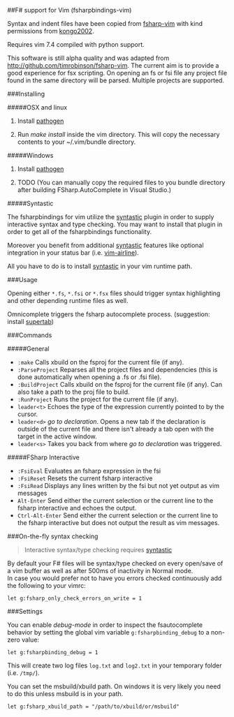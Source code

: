 ##F# support for Vim (fsharpbindings-vim)

Syntax and indent files have been copied from [fsharp-vim](http://github.com/kongo2002/fsharp-vim) with kind permissions from [kongo2002](https://github.com/kongo2002).

Requires vim 7.4 compiled with python support.

This software is still alpha quality and was adapted from http://github.com/timrobinson/fsharp-vim. The current aim is to provide a good experience for fsx scripting. On opening an fs or fsi file any project file found in the same directory will be parsed. Multiple projects are supported.

###Installing

#####OSX and linux

1. Install [pathogen][pathogen]

2. Run *make install* inside the vim directory. This will copy the necessary contents to your ~/.vim/bundle directory.

#####Windows

1. Install [pathogen][pathogen]

2. TODO (You can manually copy the required files to you bundle directory after building FSharp.AutoComplete in Visual Studio.)

#####Syntastic

The fsharpbindings for vim utilize the [syntastic][syntastic] plugin in order to
supply interactive syntax and type checking. You may want to install that plugin
in order to get all of the fsharpbindings functionality.

Moreover you benefit from additional [syntastic][syntastic] features like
optional integration in your status bar (i.e. [vim-airline][airline]).

All you have to do is to install [syntastic][syntastic] in your vim runtime path.

###Usage

Opening either `*.fs`, `*.fsi` or `*.fsx` files should trigger syntax highlighting and other depending runtime files as well.

Omnicomplete triggers the fsharp autocomplete process. (suggestion: install [supertab](https://github.com/ervandew/supertab))

###Commands

#####General
* `:make` Calls xbuild on the fsproj for the current file (if any).
* `:ParseProject` Reparses all the project files and dependencies (this is done automatically when opening a .fs or .fsi file).
* `:BuildProject` Calls xbuild on the fsproj for the current file (if any). Can also take a path to the proj file to build.
* `:RunProject` Runs the project for the current file (if any). 
* `leader<t>` Echoes the type of the expression currently pointed to by the cursor.
* `leader<d>` _go to declaration_. Opens a new tab if the declaration is outside of the current file and there isn't already a tab open with the target in the active window.
* `leader<s>` Takes you back from where _go to declaration_ was triggered.

#####FSharp Interactive
* `:FsiEval` Evaluates an fsharp expression in the fsi 
* `:FsiReset` Resets the current fsharp interactive
* `:FsiRead` Displays any lines written by the fsi but not yet output as vim messages 
* `Alt-Enter` Send either the current selection or the current line to the fsharp interactive and echoes the output.
* `Ctrl-Alt-Enter` Send either the current selection or the current line to the fsharp interactive but does not output the result as vim messages.

###On-the-fly syntax checking

> Interactive syntax/type checking requires [syntastic][syntastic]

By default your F# files will be syntax/type checked on every open/save of a vim buffer as well as after 500ms of inactivity in Normal mode.  
In case you would prefer not to have you errors checked continuously add the following to your vimrc:

~~~.vim
let g:fsharp_only_check_errors_on_write = 1
~~~

###Settings

You can enable *debug-mode* in order to inspect the fsautocomplete behavior by
setting the global vim variable `g:fsharpbinding_debug` to a non-zero value:

~~~.vim
let g:fsharpbinding_debug = 1
~~~

This will create two log files `log.txt` and `log2.txt` in your temporary folder
(i.e. `/tmp/`).

You can set the msbuild/xbuild path. On windows it is very likely you need to do this unless msbuild is in your path.

~~~.vim
let g:fsharp_xbuild_path = "/path/to/xbuild/or/msbuild"
~~~


[syntastic]: https://github.com/scrooloose/syntastic
[airline]: https://github.com/bling/vim-airline
[pathogen]: https://github.com/tpope/vim-pathogen
